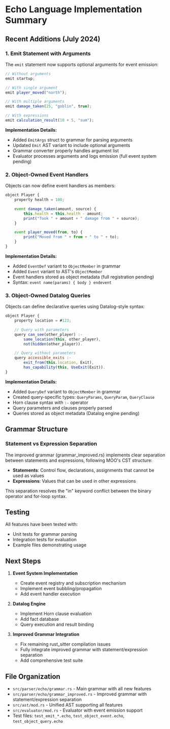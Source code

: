 # Echo Language Implementation Summary

## Recent Additions (July 2024)

### 1. Emit Statement with Arguments

The `emit` statement now supports optional arguments for event emission:

```javascript
// Without arguments
emit startup;

// With single argument
emit player_moved("north");

// With multiple arguments
emit damage_taken(25, "goblin", true);

// With expressions
emit calculation_result(10 + 5, "sum");
```

**Implementation Details:**

- Added `EmitArgs` struct to grammar for parsing arguments
- Updated `Emit` AST variant to include optional arguments
- Grammar converter properly handles argument list
- Evaluator processes arguments and logs emission (full event system pending)

### 2. Object-Owned Event Handlers

Objects can now define event handlers as members:

```javascript
object Player {
    property health = 100;

    event damage_taken(amount, source) {
        this.health = this.health - amount;
        print("Took " + amount + " damage from " + source);
    }

    event player_moved(from, to) {
        print("Moved from " + from + " to " + to);
    }
}
```

**Implementation Details:**

- Added `EventDef` variant to `ObjectMember` in grammar
- Added `Event` variant to AST's `ObjectMember`
- Event handlers stored as object metadata (full registration pending)
- Syntax: `event name(params) { body } endevent`

### 3. Object-Owned Datalog Queries

Objects can define declarative queries using Datalog-style syntax:

```javascript
object Player {
    property location = #123;

    // Query with parameters
    query can_see(other_player) :-
        same_location(this, other_player),
        not(hidden(other_player)).

    // Query without parameters
    query accessible_exits :-
        exit_from(this.location, Exit),
        has_capability(this, UseExit(Exit)).
}
```

**Implementation Details:**

- Added `QueryDef` variant to `ObjectMember` in grammar
- Created query-specific types: `QueryParams`, `QueryParam`, `QueryClause`
- Horn clause syntax with `:-` operator
- Query parameters and clauses properly parsed
- Queries stored as object metadata (Datalog engine pending)

## Grammar Structure

### Statement vs Expression Separation

The improved grammar (grammar_improved.rs) implements clear separation between
statements and expressions, following MOO's CST structure:

- **Statements**: Control flow, declarations, assignments that cannot be used as
  values
- **Expressions**: Values that can be used in other expressions

This separation resolves the "in" keyword conflict between the binary operator
and for-loop syntax.

## Testing

All features have been tested with:

- Unit tests for grammar parsing
- Integration tests for evaluation
- Example files demonstrating usage

## Next Steps

1. **Event System Implementation**
   - Create event registry and subscription mechanism
   - Implement event bubbling/propagation
   - Add event handler execution

2. **Datalog Engine**
   - Implement Horn clause evaluation
   - Add fact database
   - Query execution and result binding

3. **Improved Grammar Integration**
   - Fix remaining rust_sitter compilation issues
   - Fully integrate improved grammar with statement/expression separation
   - Add comprehensive test suite

## File Organization

- `src/parser/echo/grammar.rs` - Main grammar with all new features
- `src/parser/echo/grammar_improved.rs` - Improved grammar with
  statement/expression separation
- `src/ast/mod.rs` - Unified AST supporting all features
- `src/evaluator/mod.rs` - Evaluator with event emission support
- Test files: `test_emit_*.echo`, `test_object_event.echo`,
  `test_object_query.echo`
